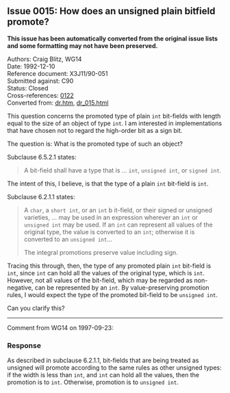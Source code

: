## Issue 0015: How does an unsigned plain bitfield promote?

**This issue has been automatically converted from the original issue lists and some formatting may not have been preserved.**

Authors: Craig Blitz, WG14  
Date: 1992-12-10  
Reference document: X3J11/90-051  
Submitted against: C90  
Status: Closed  
Cross-references: [0122](../c90/issue0122.md)  
Converted from: [dr.htm](https://www.open-std.org/jtc1/sc22/wg14/www/docs/dr.htm), [dr_015.html](https://www.open-std.org/jtc1/sc22/wg14/www/docs/dr_015.html)

This question concerns the promoted type of plain `int` bit-fields with length
equal to the size of an object of type `int`. I am interested in implementations
that have chosen not to regard the high-order bit as a sign bit.

The question is: What is the promoted type of such an object?

Subclause 6.5.2.1 states:

> A bit-field shall have a type that is ... `int`, `unsigned int`, or `signed
> int`.

The intent of this, I believe, is that the type of a plain `int` bit-field is
`int`.

Subclause 6.2.1.1 states:

> A `char`, a `short int`, or an `int` b it-field, or their signed or unsigned
> varieties, ... may be used in an expression wherever an `int` or `unsigned int`
> may be used. If an `int` can represent all values of the original type, the
> value is converted to an `int`; otherwise it is converted to an `unsigned
> int`...
>
> The integral promotions preserve value including sign.

Tracing this through, then, the type of any promoted plain `int` bit-field is
`int`, since `int` can hold all the values of the original type, which is `int`.
However, not all values of the bit-field, which may be regarded as non-negative,
can be represented by an `int`. By value-preserving promotion rules, I would
expect the type of the promoted bit-field to be `unsigned int`.

Can you clarify this?

---

Comment from WG14 on 1997-09-23:

### Response

As described in subclause 6.2.1.1, bit-fields that are being treated as unsigned
will promote according to the same rules as other unsigned types: if the width
is less than `int`, and `int` can hold all the values, then the promotion is to
`int`. Otherwise, promotion is to `unsigned int`.
